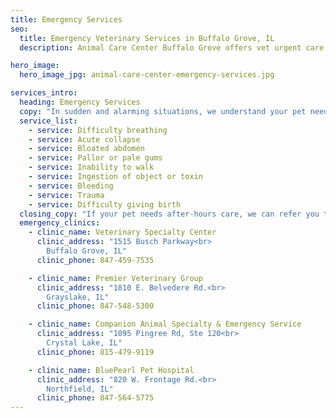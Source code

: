 ```yaml
---
title: Emergency Services
seo:
  title: Emergency Veterinary Services in Buffalo Grove, IL
  description: Animal Care Center Buffalo Grove offers vet urgent care & emergency service for dog, cat or pet bleeding, bloat, collapse, difficulty breathing or giving birth.

hero_image:
  hero_image_jpg: animal-care-center-emergency-services.jpg

services_intro:
  heading: Emergency Services
  copy: "In sudden and alarming situations, we understand your pet needs immediate attention. If you think it’s an emergency, we think it’s an emergency. Please do not hesitate to call Animal Care Center of Buffalo Grove anytime, or bring your pet for an exam and advice during business hours. Some common conditions your pet may experience during an emergency include:"
  service_list:
    - service: Difficulty breathing
    - service: Acute collapse
    - service: Bloated abdomen
    - service: Pallor or pale gums
    - service: Inability to walk
    - service: Ingestion of object or toxin
    - service: Bleeding
    - service: Trauma
    - service: Difficulty giving birth
  closing_copy: "If your pet needs after-hours care, we can refer you to an emergency clinic nearby including:"
  emergency_clinics:
    - clinic_name: Veterinary Specialty Center
      clinic_address: "1515 Busch Parkway<br>
        Buffalo Grove, IL"
      clinic_phone: 847-459-7535

    - clinic_name: Premier Veterinary Group
      clinic_address: "1810 E. Belvedere Rd.<br>
        Grayslake, IL"
      clinic_phone: 847-548-5300

    - clinic_name: Companion Animal Specialty & Emergency Service
      clinic_address: "1095 Pingree Rd, Ste 120<br>
        Crystal Lake, IL"
      clinic_phone: 815-479-9119

    - clinic_name: BluePearl Pet Hospital
      clinic_address: "820 W. Frontage Rd.<br>
        Northfield, IL"
      clinic_phone: 847-564-5775
---
```

